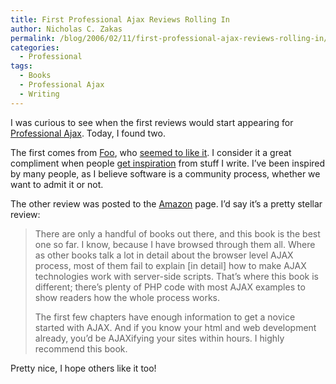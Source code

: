 ```yaml
---
title: First Professional Ajax Reviews Rolling In
author: Nicholas C. Zakas
permalink: /blog/2006/02/11/first-professional-ajax-reviews-rolling-in/
categories:
  - Professional
tags:
  - Books
  - Professional Ajax
  - Writing
---
```

I was curious to see when the first reviews would start appearing for <a title="Professional Ajax" rel="external" href="http://www.amazon.com/exec/obidos/redirect?link_code=ur2&tag=nczonline-20&camp=1789&creative=9325&path=http%3A%2F%2Fwww.amazon.com%2Fgp%2Fproduct%2F0471777781%2F">Professional Ajax</a>. Today, I found two.

The first comes from <a title="ForgetFoo" rel="external" href="http://www.forgetfoo.com">Foo</a>, who <a title="Review: Ajax Professional" rel="external" href="http://www.forgetfoo.com/?blogid=5700">seemed to like it</a>. I consider it a great compliment when people <a title="FooComment Checker" rel="external" href="http://www.forgetfoo.com/?blogid=5702">get inspiration</a> from stuff I write. I&#8217;ve been inspired by many people, as I believe software is a community process, whether we want to admit it or not.

The other review was posted to the <a title="Professional Ajax" rel="external" href="http://www.amazon.com/exec/obidos/redirect?link_code=ur2&tag=nczonline-20&camp=1789&creative=9325&path=http%3A%2F%2Fwww.amazon.com%2Fgp%2Fproduct%2F0471777781%2F">Amazon</a> page. I&#8217;d say it&#8217;s a pretty stellar review:

> There are only a handful of books out there, and this book is the best one so far. I know, because I have browsed through them all. Where as other books talk a lot in detail about the browser level AJAX process, most of them fail to explain [in detail] how to make AJAX technologies work with server-side scripts. That&#8217;s where this book is different; there&#8217;s plenty of PHP code with most AJAX examples to show readers how the whole process works.
> 
> The first few chapters have enough information to get a novice started with AJAX. And if you know your html and web development already, you&#8217;d be AJAXifying your sites within hours. I highly recommend this book.

Pretty nice, I hope others like it too!
